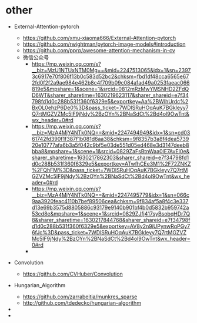 # other
- External-Attention-pytorch

  - https://github.com/xmu-xiaoma666/External-Attention-pytorch
  - https://github.com/rwightman/pytorch-image-models#introduction
  - https://github.com/pprp/awesome-attention-mechanism-in-cv
  - 微信公众号
    - https://mp.weixin.qq.com/s?__biz=MzU1NTUxNTM0Mg==&mid=2247513065&idx=1&sn=23973c6917e70f806f13b0c583d52bc2&chksm=fbd1df48cca6565e672fd0f2f2a9ae984e462b8c4f709b09c084a1ad49a0253faeac066819e5&mpshare=1&scene=1&srcid=0812mRzMwYMSNHD2ZFdQD6WT&sharer_sharetime=1630219623117&sharer_shareid=e7f34798fd1d0c288b531f360f6329e5&exportkey=Aa%2BWlhUrdc%2BxOL0ehzP6De0%3D&pass_ticket=7WDlSRuHOqAuK7BGkleyy7Q7rtMGZVZMc5IF9jNdy%2BzOYn%2BNaSdCt%2Bd4ol9OwTnt&wx_header=0#rd
    - https://mp.weixin.qq.com/s?__biz=MzA4MjY4NTk0NQ==&mid=2247494949&idx=1&sn=cd0361742fd390f1f387f1b081d6aa38&chksm=9f8357b3a8f4dea573920e10777afa6b3a5f042c9bf5e03de551d05ed468e3d3147deeb8bba8&mpshare=1&scene=1&srcid=0829ZaFsBtnWaa0lE7AvEI0e&sharer_sharetime=1630217862303&sharer_shareid=e7f34798fd1d0c288b531f360f6329e5&exportkey=ATwfhCEe3M1%2F72ZNKZ%2FQhFM%3D&pass_ticket=7WDlSRuHOqAuK7BGkleyy7Q7rtMGZVZMc5IF9jNdy%2BzOYn%2BNaSdCt%2Bd4ol9OwTnt&wx_header=0#rd
    - https://mp.weixin.qq.com/s?__biz=MzA4MjY4NTk0NQ==&mid=2247495779&idx=1&sn=066c9aa3920feac4110b7bef89506cea&chksm=9f834af5a8f4c3e337d13e69b3575d8805886c93179e9140b901bf4b0d5832b959742a53cd8e&mpshare=1&scene=1&srcid=0829ZJfj417syBsobqHDr7Q8&sharer_sharetime=1630217844768&sharer_shareid=e7f34798fd1d0c288b531f360f6329e5&exportkey=AV8y2n9iUPynwRqPGy76fJc%3D&pass_ticket=7WDlSRuHOqAuK7BGkleyy7Q7rtMGZVZMc5IF9jNdy%2BzOYn%2BNaSdCt%2Bd4ol9OwTnt&wx_header=0#rd
    - 

- Convolution

  - https://github.com/CVHuber/Convolution

- Hungarian_Algorithm

  - https://github.com/zarrabeitia/munkres_sparse
  - http://github.com/tdedecko/hungarian-algorithm

- 

- 

  

  

  

